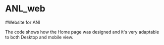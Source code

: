# ANL_web
#Website for ANl

The code shows how the Home page was designed and it's very adaptable to both Desktop and mobile view.
